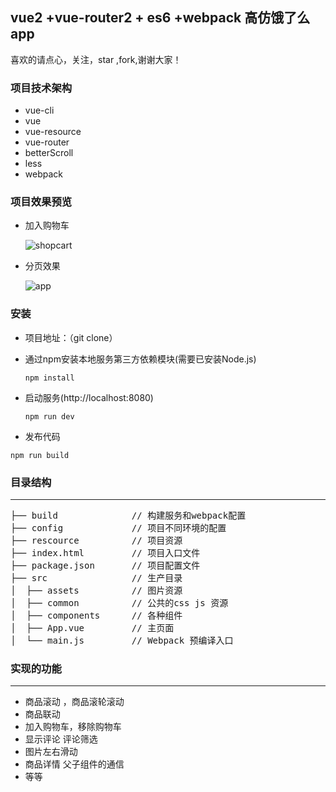 ## vue2 +vue-router2 + es6 +webpack 高仿饿了么app
喜欢的请点心，关注，star ,fork,谢谢大家！

### 项目技术架构

* vue-cli
* vue
* vue-resource
* vue-router
* betterScroll
* less
* webpack

### 项目效果预览

* 加入购物车

    ![shopcart](https://camo.githubusercontent.com/a2945c488a774a2a329a97d8334413a3154ee9be/687474703a2f2f75706c6f61642d696d616765732e6a69616e7368752e696f2f75706c6f61645f696d616765732f343234393232332d386434363262393331353064623234652e6769663f696d6167654d6f6772322f6175746f2d6f7269656e742f7374726970)

* 分页效果

    ![app](https://camo.githubusercontent.com/252801c20f20a347263f26a3bc64accf3c38926e/687474703a2f2f75706c6f61642d696d616765732e6a69616e7368752e696f2f75706c6f61645f696d616765732f343234393232332d663039323162343437343066366434662e6769663f696d6167654d6f6772322f6175746f2d6f7269656e742f7374726970)
    
    
### 安装

- 项目地址：（git clone）
- 通过npm安装本地服务第三方依赖模块(需要已安装Node.js)

  ```
  npm install
  ```
  
- 启动服务(http://localhost:8080)

  ```
  npm run dev
  ```
  
-  发布代码

  ```
  npm run build
  ```
  
### 目录结构
***
<pre>
├── build              // 构建服务和webpack配置
├── config             // 项目不同环境的配置
├── rescource          // 项目资源
├── index.html         // 项目入口文件
├── package.json       // 项目配置文件
├── src                // 生产目录
│  ├── assets          // 图片资源
│  ├── common          // 公共的css js 资源
│  ├── components      // 各种组件
│  ├── App.vue         // 主页面
│  └── main.js         // Webpack 预编译入口
</pre>

### 实现的功能
***
* 商品滚动 ，商品滚轮滚动
* 商品联动
* 加入购物车，移除购物车
* 显示评论 评论筛选
* 图片左右滑动
* 商品详情  父子组件的通信
* 等等
